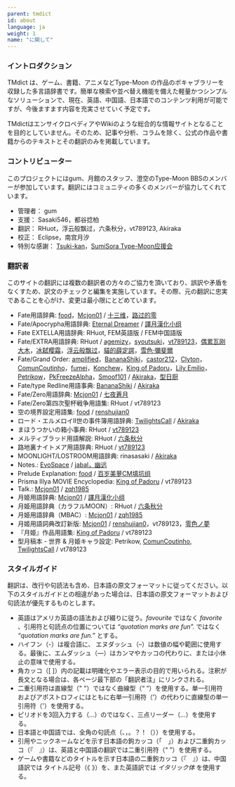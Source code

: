 ```yaml
---
parent: tmdict
id: about
language: ja
weight: 1
name: "に関して"
---
```


### イントロダクション

TMdict は、ゲーム、書籍、アニメなどType-Moon の作品のボキャブラリーを収録した多言語辞書です。簡単な検索や並べ替え機能を備えた軽量かつシンプルなソリューションで、現在、英語、中国語、日本語でのコンテンツ利用が可能ですが、今後ますます内容を充実させていく予定です。

TMdictはエンサイクロペディアやWikiのような総合的な情報サイトとなることを目的としていません。そのため、記事や分析、コラムを除く、公式の作品や書籍からのテキストとその翻訳のみを掲載しています。

### コントリビューター

このプロジェクトにはgum、月館のスタッフ、澄空のType-Moon BBSのメンバーが参加しています。翻訳にはコミュニティの多くのメンバーが協力してくれています。

- <span class="highlight">管理者：</span> gum
- <span class="highlight">支援：</span> Sasaki546，都谷捻柏
- <span class="highlight">翻訳：</span> RHuot，浮云般飘过，六条秋分，vt789123, Akiraka
- <span class="highlight">校正：</span> Eclipse，南宫月汐
- <span class="highlight">特別な感謝：</span> <a href="http://tsukikan.com/">Tsuki-kan</a>，<a href="https://bbs.sumisora.net/thread.php?fid=14">SumiSora Type-Moon应援会</a>

### 翻訳者

このサイトの翻訳には複数の翻訳者の方々のご協力を頂いており、誤訳や矛盾をなくすため、訳文のチェックと編集を実施しています。その際、元の翻訳に忠実であることを心がけ、変更は最小限にとどめています。

- <span class="highlight">Fate用語辞典:</span>
  <a href="http://z13.invisionfree.com/Mobius_Space/index.php?act=idx">food</a>，<a href="http://forums.nrvnqsr.com/showthread.php/4880-Mcjon01-Translates-Things">Mcjon01</a> / <a href="http://tieba.baidu.com/f?kw=%D4%C2%D2%B9%D6%AE%BF%D5">十三维</a>，<a href="https://tieba.baidu.com/p/1504291610">路过的零</a>
- <span class="highlight">Fate/Apocrypha用語辞典:</span>
  <a href="https://fateapocryphathetranslation.wordpress.com/side-materials/fateapocrypha-material/">Eternal Dreamer</a> / <a href="https://bbs.sumisora.net/read.php?tid=11071116">譯月漢化小组</a>
- <span class="highlight">Fate EXTELLA用語辞典:</span>
  RHuot, FEM英語版 / FEM中国語版
- <span class="highlight">Fate/EXTRA用語辞典:</span>
  RHuot / <a href="https://tieba.baidu.com/p/2536360820">agemizy</a>，<a href="https://bbs.sumisora.net/read.php?tid=11051957">syoutsuki</a>，<a href="http://c.tieba.baidu.com/p/2536496031">vt789123</a>，<a href="https://tieba.baidu.com/p/5124843633">偶累瓦刚大木</a>，<a href="https://bbs.sumisora.net/read.php?tid=11045922">冰弑</a><a href="https://bbs.sumisora.net/read.php?tid=11070209">樱霜</a>，<a href="https://tieba.baidu.com/p/2558097923">浮云般飘过</a>，<a href="https://tieba.baidu.com/p/4861921746">貓的薛定諤</a>，<a href="https://home.gamer.com.tw/creationDetail.php?sn=2002017">雪色‧彌斐爾</a>
- <span class="highlight">Fate/Grand Order:</span>
  <a href="https://www.reddit.com/user/amplifiedscans">amplified</a>，<a href="https://www.reddit.com/user/BananaShiki">BananaShiki</a>，<a href="https://www.reddit.com/user/castor212">castor212</a>，<a href="https://www.reddit.com/u/Kinalvin/">Clyton</a>，<a href="https://www.reddit.com/u/ComunCoutinho/">ComunCoutinho</a>，<a href="https://forums.nrvnqsr.com/member.php/6911-fumei">fumei</a>，<a href="https://www.reddit.com/user/Konchew">Konchew</a>，<a href="https://www.reddit.com/user/King_of_Padoru">King of Padoru</a>，<a href="http://forums.nrvnqsr.com/member.php/6793-Lily-Emilio">Lily Emilio</a>，<a href="https://forums.nrvnqsr.com/member.php/1147-Petrikow">Petrikow</a>，<a href="https://www.reddit.com/user/PkFreezeAlpha">PkFreezeAlpha</a>，<a href="https://www.reddit.com/user/Smoof101">Smoof101</a> / <a href="https://www.weibo.com/u/6537160863">Akiraka</a>，<a href="http://tieba.baidu.com/home/main?un=%D0%CD%C8%D5%B3%F8">型日厨</a>
- <span class="highlight">Fate/type Redline用語事典:</span>
  <a href="https://www.reddit.com/user/BananaShiki">BananaShiki</a> / <a href="https://www.weibo.com/u/6537160863">Akiraka</a>
- <span class="highlight">Fate/Zero用語辞典:</span>
  <a href="http://forums.nrvnqsr.com/showthread.php/4880-Mcjon01-Translates-Things">Mcjon01</a> / <a href="http://home.gamer.com.tw/homeindex.php?owner=langrisseriv">七夜蒼月</a>
- <span class="highlight">Fate/Zero第四次聖杯戦争用語集:</span>
  RHuot / vt789123
- <span class="highlight">空の境界設定用語集:</span>
  <a href="http://z13.invisionfree.com/Mobius_Space/index.php?">food</a> / <a href="https://bbs.sumisora.net/read.php?tid=4458241">renshujian0</a>
- <span class="highlight">ロード・エルメロイⅡ世の事件簿用語辞典:</span>
  <a href="https://forums.nrvnqsr.com/showthread.php/5943-Lord-El-Melloi-II-Case-Files">TwilightsCall</a> / <a href="https://www.weibo.com/u/6537160863">Akiraka</a>
- <span class="highlight">まほうつかいの箱小事典:</span>
  RHuot / <a href="https://bbs.sumisora.net/read.php?tid=11077935">vt789123</a>
- <span class="highlight">メルティブラッド用語解説:</span>
  RHuot / <a href="https://bbs.sumisora.net/read.php?tid=10974953">六条秋分</a>
- <span class="highlight">路地裏ナイトメア用語辞典:</span>
  RHuot / <a href="https://bbs.sumisora.net/read.php?tid=11077729">vt789123</a>
- <span class="highlight">MOONLIGHT/LOSTROOM用語辞典:</span>
  rinasasaki / <a href="https://www.weibo.com/u/6537160863">Akiraka</a>
- <span class="highlight">Notes.:</span>
  <a href="http://forums.nrvnqsr.com/showthread.php/73-Angel-Notes-Translation-by-Evospace?p=2315">EvoSpace</a> / <a href="http://tieba.baidu.com/p/122814195">jabal，幽远</a>
- <span class="highlight">Prelude Explanation:</span>
  <a href="http://z13.invisionfree.com/Mobius_Space/index.php?">food</a> / <a href="https://bbs.popgo.org/bbs/read.php?tid=418222">百岁美萝CM填坑组</a>
- <span class="highlight">Prisma Illya MOVIE Encyclopedia:</span>
  <a href="https://www.reddit.com/user/King_of_Padoru">King of Padoru</a> / vt789123
- <span class="highlight">Talk.:</span>
  <a href="http://forums.nrvnqsr.com/showthread.php/4880-Mcjon01-Translates-Things">Mcjon01</a> / <a href="http://bbs.sumisora.net/read.php?tid=10946479#2831447">zqh1985</a>
- <span class="highlight">月姫用語辞典:</span>
  <a href="http://forums.nrvnqsr.com/showthread.php/4880-Mcjon01-Translates-Things">Mcjon01</a> / <a href="http://www02.eyny.com/?4915225">譯月漢化小组</a>
- <span class="highlight">月姫用語辞典（カラフルMOON）:</span>
  RHuot / <a href="https://bbs.sumisora.net/read.php?tid=10974953">六条秋分</a>
- <span class="highlight">月姫用語辞典（MBAC）:</span>
  <a href="http://forums.nrvnqsr.com/showthread.php/4880-Mcjon01-Translates-Things">Mcjon01</a> / <a href="https://bbs.sumisora.net/read.php?tid=10946479">zqh1985</a>
- <span class="highlight">月姬用語詞典改訂新版:</span>
  <a href="http://forums.nrvnqsr.com/showthread.php/4880-Mcjon01-Translates-Things">Mcjon01</a> / <a href="http://www.lightnovel.cn/thread-33199-6-1.html">renshujian0</a>，vt789123，<a href="https://bbs.sumisora.net/read.php?tid=11002936">零色ノ夢</a>
- <span class="highlight">『月姫』作品用語集:</span>
  <a href="https://www.reddit.com/user/King_of_Padoru">King of Padoru</a> / vt789123
- <span class="highlight">型月稿本 - 世界 & 月姫キャラ設定:</span>
  Petrikow, <a href="https://www.reddit.com/u/ComunCoutinho/">ComunCoutinho</a>, <a href="https://forums.nrvnqsr.com/showthread.php/5943-Lord-El-Melloi-II-Case-Files">TwilightsCall</a> / vt789123

### スタイルガイド

翻訳は、改行や句読法も含め、日本語の原文フォーマットに従ってください。以下のスタイルガイドとの相違があった場合は、日本語の原文フォーマットおよび句読法が優先するものとします。

- 英語はアメリカ英語の語法および綴りに従う。_favourite_ ではなく _favorite_ 、引用符と句読点の位置については _“quotation marks are fun”._ ではなく _“quotation marks are fun.”_ とする。
- ハイフン（-）は複合語に、 エヌダッシュ（–）は数値の幅や範囲に使用する。最後に、エムダッシュ（—）はカンマやカッコの代わりに、または小休止の意味で使用する。
- 角カッコ（[ ]）内の記載は明確化やエラー表示の目的で用いられる。注釈が長文となる場合は、各ページ最下部の「翻訳者注」にリンクされる。
- 二重引用符は直線型（" "）ではなく曲線型（“ ”）を使用する。単一引用符およびアポストロフィにはともに右単一引用符（’）の代わりに直線型の単一引用符（'）を使用する。
- ピリオドを3回入力する（...）のではなく、三点リーダー（…）を使用する。
- 日本語と中国語では、全角の句読点（、，。？！（））を使用する。
- 引用やニックネームなどを示す日本語の鉤カッコ（「　」）および二重鉤カッコ（『　』）は、英語と中国語の翻訳では二重引用符（“ ”）を使用する。
- ゲームや書籍などのタイトルを示す日本語の二重鉤カッコ（『　』）は、中国語訳では タイトル記号（《 》）を、また英語訳では _イタリック体_ を使用する。
